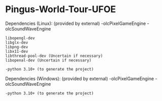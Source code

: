 # Pingus-World-Tour-UFOE

Dependencies (Linux):
    (provided by external)
    -olcPixelGameEngine
    -olcSoundWaveEngine
    
    libopengl-dev
    libglx-dev
    libpng-dev
    libx11-dev
    libthread-pool-dev (Uncertain if necessary)
    libopenal-dev (Uncertain if necessary)

    -python 3.10+ (to generate the project)

Dependencies (Windows):
    (provided by external)
    -olcPixelGameEngine
    -olcSoundWaveEngine

    -python 3.10+ (to generate the project)